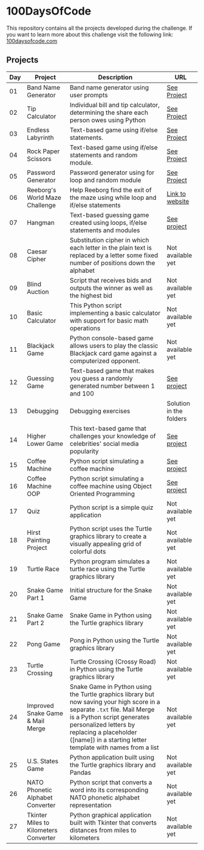 # 100DaysOfCode

This repository contains all the projects developed during the challenge. If you want to learn more about this challenge visit the following link: [100daysofcode.com](https://www.100daysofcode.com/)

## Projects

| Day | Project                          | Description                                                                                                                                                                                                                                                            | URL                                                                                                                                                                |
|-----|----------------------------------|------------------------------------------------------------------------------------------------------------------------------------------------------------------------------------------------------------------------------------------------------------------------| ------------------------------------------------------------------------------------------------------------------------------------------------------------------ |
| 01  | Band Name Generator              | Band name generator using user prompts                                                                                                                                                                                                                                 | [See Project](https://onlinegdb.com/QsWi1SnNT9)                                                                                                                    |
| 02  | Tip Calculator                   | Individual bill and tip calculator, determining the share each person owes using Python                                                                                                                                                                                | [See Project](https://onlinegdb.com/CdldG0K2s)                                                                                                                     |
| 03  | Endless Labyrinth                | Text-based game using if/else statements.                                                                                                                                                                                                                              | [See Project](https://onlinegdb.com/btqAVZJuF)                                                                                                                     |
| 04  | Rock Paper Scissors              | Text-based game using if/else statements and random module.                                                                                                                                                                                                            | [See Project](https://onlinegdb.com/b8iX6jX98J)                                                                                                                    |
| 05  | Password Generator               | Password generator using for loop and random module                                                                                                                                                                                                                    | [See Project](https://onlinegdb.com/vYd8DXOFX)                                                                                                                     |
| 06  | Reeborg's World Maze Challenge   | Help Reeborg find the exit of the maze using while loop and if/else statements                                                                                                                                                                                         | [Link to website](https://reeborg.ca/reeborg.html?lang=en&mode=python&menu=worlds%2Fmenus%2Freeborg_intro_en.json&name=Maze&url=worlds%2Ftutorial_en%2Fmaze1.json) |
| 07  | Hangman                          | Text-based guessing game created using loops, if/else statements and modules                                                                                                                                                                                           | [See project](https://onlinegdb.com/JgKLVhSMR)                                                                                                                     |
| 08  | Caesar Cipher                    | Substitution cipher in which each letter in the plain text is replaced by a letter some fixed number of positions down the alphabet                                                                                                                                    | Not available yet                                                                                                                                                  |
| 09  | Blind Auction                    | Script that receives bids and outputs the winner as well as the highest bid                                                                                                                                                                                            | Not available yet                                                                                                                                                  |
| 10  | Basic Calculator                 | This Python script implementing a basic calculator with support for basic math operations                                                                                                                                                                              | Not available yet                                                                                                                                                  |
| 11  | Blackjack Game                   | Python console-based game allows users to play the classic Blackjack card game against a computerized opponent.                                                                                                                                                        | Not available yet                                                                                                                                                  |
| 12  | Guessing Game                    | Text-based game that makes you guess a randomly generated number between 1 and 100                                                                                                                                                                                     | [See project](https://onlinegdb.com/CuQO8R_1I)                                                                                                                     |
| 13  | Debugging                        | Debugging exercises                                                                                                                                                                                                                                                    | Solution in the folders                                                                                                                                            |
| 14  | Higher Lower Game                | This text-based game that challenges your knowledge of celebrities' social media popularity                                                                                                                                                                            | [See project](https://onlinegdb.com/zA09Ik00K)                                                                                                                     |
| 15  | Coffee Machine                   | Python script simulating a coffee machine                                                                                                                                                                                                                              | [See project](https://onlinegdb.com/6PnMERU5m)                                                                                                                     |
| 16  | Coffee Machine OOP               | Python script simulating a coffee machine using Object Oriented Programming                                                                                                                                                                                            | [See project](https://onlinegdb.com/YKOsQOhbP)                                                                                                                     |
| 17  | Quiz                             | Python script is a simple quiz application                                                                                                                                                                                                                             | Not available yet                                                                                                                                                  |
| 18  | Hirst Painting Project           | Python script uses the Turtle graphics library to create a visually appealing grid of colorful dots                                                                                                                                                                    | Not available yet                                                                                                                                                  |
| 19  | Turtle Race                      | Python program simulates a turtle race using the Turtle graphics library                                                                                                                                                                                               | Not available yet                                                                                                                                                  |
| 20  | Snake Game Part 1                | Initial structure for the Snake Game                                                                                                                                                                                                                                   | Not available yet                                                                                                                                                  |
| 21  | Snake Game Part 2                | Snake Game in Python using the Turtle graphics library                                                                                                                                                                                                                 | Not available yet                                                                                                                                                  |
| 22  | Pong Game                        | Pong in Python using the Turtle graphics library                                                                                                                                                                                                                       | Not available yet                                                                                                                                                  |
| 23  | Turtle Crossing                  | Turtle Crossing (Crossy Road) in Python using the Turtle graphics library                                                                                                                                                                                              | Not available yet                                                                                                                                                  |
| 24  | Improved Snake Game & Mail Merge | Snake Game in Python using the Turtle graphics library but now saving your high score in a separate `.txt` file. Mail Merge is a Python script generates personalized letters by replacing a placeholder ([name]) in a starting letter template with names from a list | Not available yet                                                                                                                                                  |
| 25  | U.S. States Game                 | Python application built using the Turtle graphics library and Pandas                                                                                                                                                                                                  | Not available yet                                                                                                                                                  |
| 26  | NATO Phonetic Alphabet Converter                    | Python script that converts a word into its corresponding NATO phonetic alphabet representation                                                                                                                                                                        | Not available yet                                                                                                                                                  |
| 27  | Tkinter Miles to Kilometers Converter                    | Python graphical application built with Tkinter that converts distances from miles to kilometers                                                                                                                                                                       | Not available yet                                                                                                                                                  |
